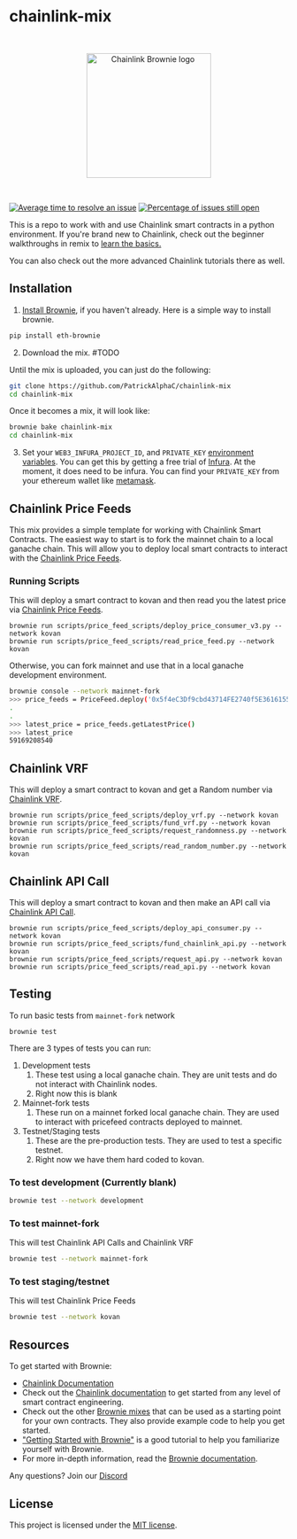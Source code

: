 # chainlink-mix

<br/>
<p align="center">
<a href="https://chain.link" target="_blank">
<img src="https://raw.githubusercontent.com/smartcontractkit/chainlink-mix/master/img/chainlink-brownie.png" width="225" alt="Chainlink Brownie logo">
</a>
</p>
<br/>

[![Average time to resolve an issue](http://isitmaintained.com/badge/resolution/smartcontractkit/chainlink-mix.svg)](http://isitmaintained.com/project/smartcontractkit/chainlink-mix "Average time to resolve an issue")
[![Percentage of issues still open](http://isitmaintained.com/badge/open/smartcontractkit/chainlink-mix.svg)](http://isitmaintained.com/project/smartcontractkit/chainlink-mix "Percentage of issues still open")

This is a repo to work with and use Chainlink smart contracts in a python environment. If you're brand new to Chainlink, check out the beginner walkthroughs in remix to [learn the basics.](https://docs.chain.link/docs/beginners-tutorial)

You can also check out the more advanced Chainlink tutorials there as well. 

## Installation

1. [Install Brownie](https://eth-brownie.readthedocs.io/en/stable/install.html), if you haven't already. Here is a simple way to install brownie.

```bash
pip install eth-brownie
```

2. Download the mix. #TODO

Until the mix is uploaded, you can just do the following:

```bash
git clone https://github.com/PatrickAlphaC/chainlink-mix
cd chainlink-mix 
```

Once it becomes a mix, it will look like: 

```bash
brownie bake chainlink-mix
cd chainlink-mix
```

3. Set your `WEB3_INFURA_PROJECT_ID`, and `PRIVATE_KEY` [environment variables](https://www.twilio.com/blog/2017/01/how-to-set-environment-variables.html). You can get this by getting a free trial of [Infura](https://infura.io/). At the moment, it does need to be infura. You can find your `PRIVATE_KEY` from your ethereum wallet like [metamask](https://metamask.io/). 

## Chainlink Price Feeds

This mix provides a simple template for working with Chainlink Smart Contracts. The easiest way to start is to fork the mainnet chain to a local ganache chain. This will allow you to deploy local smart contracts to interact with the [Chainlink Price Feeds](https://docs.chain.link/docs/get-the-latest-price). 

### Running Scripts

This will deploy a smart contract to kovan and then read you the latest price via [Chainlink Price Feeds](https://docs.chain.link/docs/get-the-latest-price). 
```
brownie run scripts/price_feed_scripts/deploy_price_consumer_v3.py --network kovan
brownie run scripts/price_feed_scripts/read_price_feed.py --network kovan
```

Otherwise, you can fork mainnet and use that in a local ganache development environment.
```bash
brownie console --network mainnet-fork
>>> price_feeds = PriceFeed.deploy('0x5f4eC3Df9cbd43714FE2740f5E3616155c5b8419', {'from': accounts[0]})
.
.
>>> latest_price = price_feeds.getLatestPrice()
>>> latest_price
59169208540
```

## Chainlink VRF

This will deploy a smart contract to kovan and get a Random number via [Chainlink VRF](https://docs.chain.link/docs/get-a-random-number). 
```
brownie run scripts/price_feed_scripts/deploy_vrf.py --network kovan
brownie run scripts/price_feed_scripts/fund_vrf.py --network kovan
brownie run scripts/price_feed_scripts/request_randomness.py --network kovan
brownie run scripts/price_feed_scripts/read_random_number.py --network kovan
```

## Chainlink API Call


This will deploy a smart contract to kovan and then make an API call via [Chainlink API Call](https://docs.chain.link/docs/make-a-http-get-request). 
```
brownie run scripts/price_feed_scripts/deploy_api_consumer.py --network kovan
brownie run scripts/price_feed_scripts/fund_chainlink_api.py --network kovan
brownie run scripts/price_feed_scripts/request_api.py --network kovan
brownie run scripts/price_feed_scripts/read_api.py --network kovan
```

## Testing

To run basic tests from `mainnet-fork` network

```
brownie test
```

There are 3 types of tests you can run:

1. Development tests
   1. These test using a local ganache chain. They are unit tests and do not interact with Chainlink nodes.
   2. Right now this is blank
2. Mainnet-fork tests
   1. These run on a mainnet forked local ganache chain. They are used to interact with pricefeed contracts deployed to mainnet. 
3. Testnet/Staging tests
   1. These are the pre-production tests. They are used to test a specific testnet. 
   2. Right now we have them hard coded to kovan. 


### To test development (Currently blank)
```bash
brownie test --network development
```
### To test mainnet-fork
This will test Chainlink API Calls and Chainlink VRF
```bash
brownie test --network mainnet-fork
```
### To test staging/testnet
This will test Chainlink Price Feeds
```bash
brownie test --network kovan
```

## Resources

To get started with Brownie:

* [Chainlink Documentation](https://docs.chain.link/docs)
* Check out the [Chainlink documentation](https://docs.chain.link/docs) to get started from any level of smart contract engineering. 
* Check out the other [Brownie mixes](https://github.com/brownie-mix/) that can be used as a starting point for your own contracts. They also provide example code to help you get started.
* ["Getting Started with Brownie"](https://medium.com/@iamdefinitelyahuman/getting-started-with-brownie-part-1-9b2181f4cb99) is a good tutorial to help you familiarize yourself with Brownie.
* For more in-depth information, read the [Brownie documentation](https://eth-brownie.readthedocs.io/en/stable/).


Any questions? Join our [Discord](https://discord.gg/2YHSAey)

## License

This project is licensed under the [MIT license](LICENSE).
